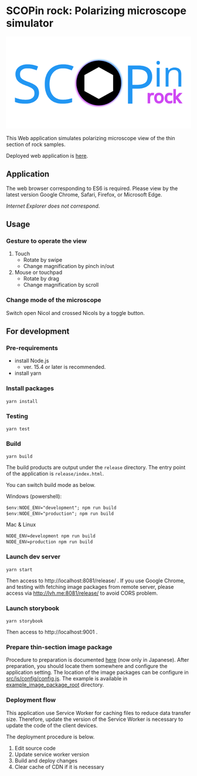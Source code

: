 # SCOPin rock: Polarizing microscope simulator

![SCOPin rock logo](./release/images/SCOPin_rock_logo.png)

This Web application simulates polarizing microscope view of the thin section of rock samples.

Deployed web application is [here](https://microscope.fumipo-theta.com).

## Application

The web browser corresponding to ES6 is required. Please view by the latest version Google Chrome, Safari, Firefox, or Microsoft Edge.

*Internet Explorer does not correspond*.

## Usage

### Gesture to operate the view

1. Touch
    * Rotate by swipe
    * Change magnification by pinch in/out
2. Mouse or touchpad
    * Rotate by drag
    * Change magnification by scroll


### Change mode of the microscope

Switch open Nicol and crossed Nicols by a toggle button.

## For development

### Pre-requirements

* install Node.js
  * ver. 15.4 or later is recommended.
* install yarn

### Install packages

```console
yarn install
```

### Testing

```console
yarn test
```

### Build

```console
yarn build
```

The build products are output under the `release` directory.
The entry point of the application is `release/index.html`.

You can switch build mode as below.

Windows (powershell):

```console
$env:NODE_ENV="development"; npm run build
$env:NODE_ENV="production"; npm run build
```

Mac & Linux

```console
NODE_ENV=development npm run build
NODE_ENV=production npm run build
```

### Launch dev server

```console
yarn start
```

Then access to http://localhost:8081/release/ .
If you use Google Chrome, and testing with fetching image packages from remote server, please access via http://lvh.me:8081/release/ to avoid CORS problem.

### Launch storybook

```
yarn storybook
```

Then access to http://localhost:9001 .

### Prepare thin-section image package

Procedure to preparation is documented [here](./docs/operation/procedure_to_prepare_sample_images.md) (now only in Japanese).
After preparation, you should locate them somewhere and configure the application setting.
The location of the image packages can be configure in [src/js/config/config.js](./src/js/config/config.js).
The example is available in [example_image_package_root](./example_image_package_root) directory.

### Deployment flow

This application use Service Worker for caching files to reduce data transfer size.
Therefore, update the version of the Service Worker is necessary to update the code of the client devices.

The deployment procedure is below.

1. Edit source code
2. Update service worker version
3. Build and deploy changes
4. Clear cache of CDN if it is necessary
